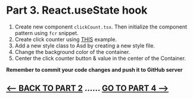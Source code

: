 <h1>Part 3. React.useState hook</h1>

1. Create new component ``clickCount.tsx``. Then initialize the component pattern using ``fcr`` snippet.
2. Create click counter using [THIS](https://reactjs.org/docs/hooks-intro.html) example.
3. Add a new style class to Asd by creating a new style file.
4. Change the background color of the container.
5. Center the click counter button & value in the center of the Container.

<b>Remember to commit your code changes and push it to GitHub server</b>

## [<-- BACK TO PART 2](https://github.com/JoniRinta-Kahila/portfolioproject/blob/main/docs/usestate.md) ...... [GO TO PART 4 -->](https://github.com/)

